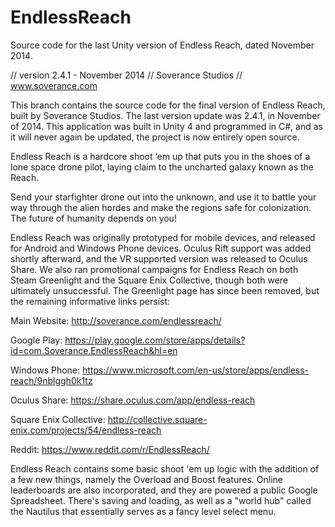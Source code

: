 # EndlessReach
Source code for the last Unity version of Endless Reach, dated November 2014.

// version 2.4.1  -  November 2014
// Soverance Studios
// www.soverance.com

This branch contains the source code for the final version of Endless Reach, built by Soverance Studios. The last version update was 2.4.1, in November of 2014. This application was built in Unity 4 and programmed in C#, and as it will never again be updated, the project is now entirely open source.

Endless Reach is a hardcore shoot ‘em up that puts you in the shoes of a lone space drone pilot, laying claim to the uncharted galaxy known as the Reach.

Send your starfighter drone out into the unknown, and use it to battle your way through the alien hordes and make the regions safe for colonization. The future of humanity depends on you!

Endless Reach was originally prototyped for mobile devices, and released for Android and Windows Phone devices. Oculus Rift support was added shortly afterward, and the VR supported version was released to Oculus Share. We also ran promotional campaigns for Endless Reach on both Steam Greenlight and the Square Enix Collective, though both were ultimately unsuccessful. The Greenlight page has since been removed, but the remaining informative links persist:

Main Website:  http://soverance.com/endlessreach/

Google Play:  https://play.google.com/store/apps/details?id=com.Soverance.EndlessReach&hl=en

Windows Phone:  https://www.microsoft.com/en-us/store/apps/endless-reach/9nblggh0k1tz

Oculus Share:  https://share.oculus.com/app/endless-reach

Square Enix Collective:  http://collective.square-enix.com/projects/54/endless-reach

Reddit:  https://www.reddit.com/r/EndlessReach/

Endless Reach contains some basic shoot 'em up logic with the addition of a few new things, namely the Overload and Boost features. Online leaderboards are also incorporated, and they are powered a public Google Spreadsheet. There's saving and loading, as well as a "world hub" called the Nautilus that essentially serves as a fancy level select menu.



